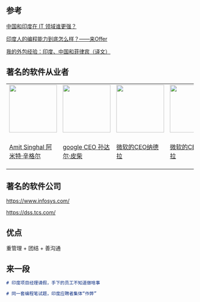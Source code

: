 

## 参考

[中国和印度在 IT 领域谁更强？](https://www.zhihu.com/question/266285805)

[印度人的编程能力到底怎么样？——来Offer](https://medium.com/@laioffer/印度人的编程能力到底怎么样-来offer-40ae12657755)

[我的外包经验：印度、中国和菲律宾（译文）](https://www.ruanyifeng.com/blog/2020/02/software-outsourcing.html)



## 著名的软件从业者

<table>
    <tr align="center">
    	<td>
            <img src="https://2b.zol-img.com.cn/product/77_450x337/539/ceuaKMDmuQKAA.jpg" width="128"/>
        </td>
    	<td>
            <img src="https://upload.wikimedia.org/wikipedia/commons/8/89/Sundar_Pichai_%28cropped1%29.jpg" width="128"/>
    	</td>
    	<td>
            <img src="https://upload.wikimedia.org/wikipedia/commons/thumb/1/19/Satya_smiling-print.jpg/220px-Satya_smiling-print.jpg" width="128"/>
    	</td>
    	<td>
            <img src="" width="128"/>
    	</td>
    	<td>
            <img src="" width="128"/>
    	</td>
	</tr>
    	<td>
            <a href="https://zh.wikipedia.org/wiki/阿米特·辛格尔">Amit Singhal 阿米特·辛格尔</a>
        </td>
    	<td>
        	<a href="https://zh.wikipedia.org/wiki/孙达尔·皮柴">google CEO 孙达尔·皮柴</a>
    	</td>
    	<td>
        	<a href="https://zh.wikipedia.org/wiki/孙达尔·皮柴">微软的CEO纳德拉</a>
    	</td>
    	<td>
        	<a href="https://zh.wikipedia.org/wiki/孙达尔·皮柴">微软的CEO纳德拉</a>
    	</td>
    	<td>
        	<a href="https://zh.wikipedia.org/wiki/孙达尔·皮柴">Adobe的CEO山塔努·納拉延 (Shantanu Narayen)</a>
    	</td>
	</tr>
</table>



## 著名的软件公司

https://www.infosys.com/

https://dss.tcs.com/





## 优点

 重管理 + 团结 + 善沟通





## 来一段

```markdown
# 印度项目经理请假，手下的员工不知道做啥事

# 同一套编程笔试题，印度应聘者集体“作弊”
```



